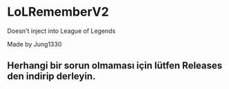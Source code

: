 # LoLRememberV2

Doesn't inject into League of Legends
<p>Made by Jung1330</p>

## Herhangi bir sorun olmaması için lütfen Releases den indirip derleyin.
